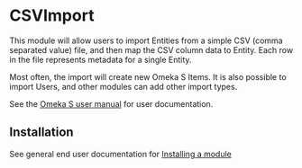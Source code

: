 # CSVImport

This module will allow users to import Entities from a simple CSV (comma separated value) file, and then map the CSV column data to Entity. Each row in the file represents metadata for a single Entity.

Most often, the import will create new Omeka S Items. It is also possible to import Users, and other modules can add other import types.

See the [Omeka S user manual](http://dev.omeka.org/docs/s/user-manual/modules/csvimport/) for user documentation.

## Installation

See general end user documentation for [Installing a module](http://dev.omeka.org/docs/s/user-manual/modules/modules/#installing-modules)
